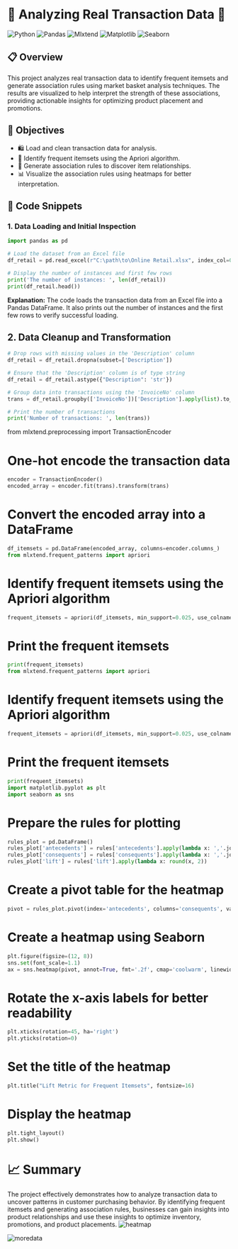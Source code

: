 # 🛒 Analyzing Real Transaction Data 🛒

![Python](https://img.shields.io/badge/Python-3.8+-blue.svg)
![Pandas](https://img.shields.io/badge/Pandas-1.2.4+-red.svg)
![Mlxtend](https://img.shields.io/badge/Mlxtend-0.19.0+-green.svg)
![Matplotlib](https://img.shields.io/badge/Matplotlib-3.4.2+-orange.svg)
![Seaborn](https://img.shields.io/badge/Seaborn-0.11.1+-purple.svg)

## 📋 Overview

This project analyzes real transaction data to identify frequent itemsets and generate association rules using market basket analysis techniques. The results are visualized to help interpret the strength of these associations, providing actionable insights for optimizing product placement and promotions.

## 🎯 Objectives

- 🛍️ Load and clean transaction data for analysis.
- 🧩 Identify frequent itemsets using the Apriori algorithm.
- 🔗 Generate association rules to discover item relationships.
- 📊 Visualize the association rules using heatmaps for better interpretation.

## 🧩 Code Snippets

### 1. Data Loading and Initial Inspection

```python
import pandas as pd

# Load the dataset from an Excel file
df_retail = pd.read_excel(r"C:\path\to\Online Retail.xlsx", index_col=0, engine='openpyxl')

# Display the number of instances and first few rows
print('The number of instances: ', len(df_retail))
print(df_retail.head())
```
**Explanation:** The code loads the transaction data from an Excel file into a Pandas DataFrame. It also prints out the number of instances and the first few rows to verify successful loading.

## 2. Data Cleanup and Transformation

```python
# Drop rows with missing values in the 'Description' column
df_retail = df_retail.dropna(subset=['Description'])

# Ensure that the 'Description' column is of type string
df_retail = df_retail.astype({"Description": 'str'})

# Group data into transactions using the 'InvoiceNo' column
trans = df_retail.groupby(['InvoiceNo'])['Description'].apply(list).to_list()

# Print the number of transactions
print('Number of transactions: ', len(trans))
```
from mlxtend.preprocessing import TransactionEncoder

# One-hot encode the transaction data
```python
encoder = TransactionEncoder()
encoded_array = encoder.fit(trans).transform(trans)
```
# Convert the encoded array into a DataFrame
```python
df_itemsets = pd.DataFrame(encoded_array, columns=encoder.columns_)
from mlxtend.frequent_patterns import apriori
```
# Identify frequent itemsets using the Apriori algorithm
```python
frequent_itemsets = apriori(df_itemsets, min_support=0.025, use_colnames=True)
```
# Print the frequent itemsets
```python
print(frequent_itemsets)
from mlxtend.frequent_patterns import apriori
```
# Identify frequent itemsets using the Apriori algorithm
```python
frequent_itemsets = apriori(df_itemsets, min_support=0.025, use_colnames=True)
```
# Print the frequent itemsets
```python
print(frequent_itemsets)
import matplotlib.pyplot as plt
import seaborn as sns
```
# Prepare the rules for plotting
```python
rules_plot = pd.DataFrame()
rules_plot['antecedents'] = rules['antecedents'].apply(lambda x: ','.join(list(x)))
rules_plot['consequents'] = rules['consequents'].apply(lambda x: ','.join(list(x)))
rules_plot['lift'] = rules['lift'].apply(lambda x: round(x, 2))
```
# Create a pivot table for the heatmap
```python
pivot = rules_plot.pivot(index='antecedents', columns='consequents', values='lift')
```
# Create a heatmap using Seaborn
```python
plt.figure(figsize=(12, 8))
sns.set(font_scale=1.1)
ax = sns.heatmap(pivot, annot=True, fmt='.2f', cmap='coolwarm', linewidths=.5, linecolor='black')
```
# Rotate the x-axis labels for better readability
```python
plt.xticks(rotation=45, ha='right')
plt.yticks(rotation=0)
```
# Set the title of the heatmap
```python
plt.title("Lift Metric for Frequent Itemsets", fontsize=16)
```
# Display the heatmap
```python
plt.tight_layout()
plt.show()
```
# 📈 Summary
The project effectively demonstrates how to analyze transaction data to uncover patterns in customer purchasing behavior. By identifying frequent itemsets and generating association rules, businesses can gain insights into product relationships and use these insights to optimize inventory, promotions, and product placements.
![heatmap](https://github.com/user-attachments/assets/415233d2-f4ac-4613-b2ad-b0fcad4b5ff5)

![moredata](https://github.com/user-attachments/assets/d5126c3e-f0d5-41a2-a2d0-b85513b5e1bb)


